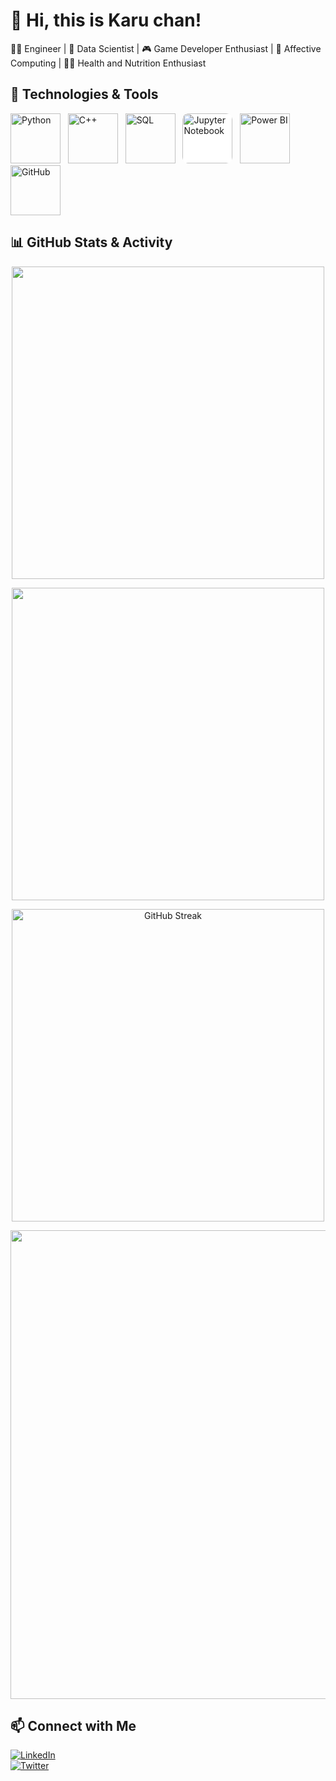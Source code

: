# 👋 Hi, this is Karu chan!  
👨‍💻 Engineer | 🧠 Data Scientist | 🎮 Game Developer Enthusiast | 🔬 Affective Computing | 🏋️‍♀️ Health and Nutrition Enthusiast

## 🔧 Technologies & Tools  

<p align="Left">
  <img src="https://cdn.jsdelivr.net/gh/devicons/devicon/icons/python/python-original.svg" alt="Python" width="80">&nbsp;&nbsp;
  <img src="https://upload.wikimedia.org/wikipedia/commons/1/18/C_Programming_Language.svg" alt="C++" width="80">&nbsp;&nbsp;
  <img src="https://cdn.jsdelivr.net/gh/devicons/devicon/icons/mysql/mysql-original.svg" alt="SQL" width="80">&nbsp;&nbsp;
  <img src="https://upload.wikimedia.org/wikipedia/commons/thumb/3/38/Jupyter_logo.svg/200px-Jupyter_logo.svg.png" alt="Jupyter Notebook" width="80" style="background:white; border-radius:10px;">&nbsp;&nbsp;
  <img src="https://upload.wikimedia.org/wikipedia/commons/c/cf/New_Power_BI_Logo.svg" alt="Power BI" width="80">&nbsp;&nbsp;
  <img src="https://github.githubassets.com/images/modules/logos_page/GitHub-Mark.png" alt="GitHub" width="80">
</p>

## 📊 GitHub Stats & Activity

<p align="center">
  <img src="https://github-readme-stats.vercel.app/api?username=khalil-hub&show_icons=true&theme=radical&hide=stars&hide_border=true" width="500">
</p>

<p align="center">
  <img src="https://github-readme-stats.vercel.app/api/top-langs/?username=khalil-hub&layout=compact&theme=radical&hide_border=true" width="500">
</p>

<p align="center">
  <img src="https://github-readme-streak-stats.herokuapp.com/?user=khalil-hub&theme=dark&hide_border=true" alt="GitHub Streak" width="500">
</p>

<p align="center">
  <img src="https://github-readme-activity-graph.vercel.app/graph?username=khalil-hub&theme=radical&hide_border=true" width="750">
</p>


## 📫 Connect with Me  
[![LinkedIn](https://img.shields.io/badge/LinkedIn-Khalil%20Mosbah-blue?style=flat&logo=linkedin)](https://linkedin.com/in/yourprofile)  
[![Twitter](https://img.shields.io/badge/Twitter-@yourhandle-blue?style=flat&logo=twitter)](https://twitter.com/yourhandle)  
